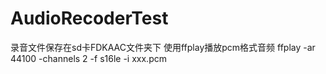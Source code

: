 # AudioRecoderTest
录音文件保存在sd卡FDKAAC文件夹下
使用ffplay播放pcm格式音频
ffplay -ar 44100 -channels 2 -f s16le -i xxx.pcm
